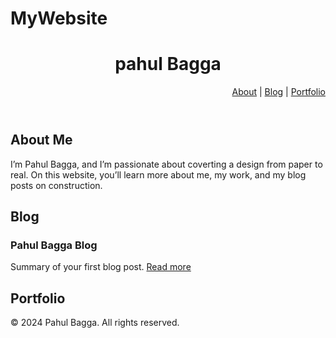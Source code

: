 # MyWebsite
<!doctype html>
<html>
<head>
<title>
Pahul Bagga
</title>
<style>
body {
            background-image: url('IMG_3051');
            background-repeat: no-repeat;
            background-size: cover;
            background-position: center;
        }
</style>
</head>
<body>

<header>
<h1>pahul Bagga</h1>
<nav style="text-align: right;">
<a href="#about">About</a> |
<a href="#blog">Blog</a> |
<a href="#portfolio">Portfolio</a>
</nav>
</header>

<section id="about">
        <h2>About Me</h2>
        <p>I’m Pahul Bagga, and I’m passionate about coverting a design from paper to real. On this website, you’ll learn more about me, my work, and my blog posts on construction.</p>
    </section>

<section id="blog">
        <h2>Blog</h2>
</section>
 <article>
            <h3> Pahul Bagga Blog</h3>
            <p>Summary of your first blog post.
            <a href="Pahul-Bagga-blog.html">Read more</a></p>
</article>


<section id="portfolio">
        <h2>Portfolio</h2>
</section>

<footer>
<p>&copy; 2024 Pahul Bagga. All rights reserved.</p>
</footer>

</body>
</html>